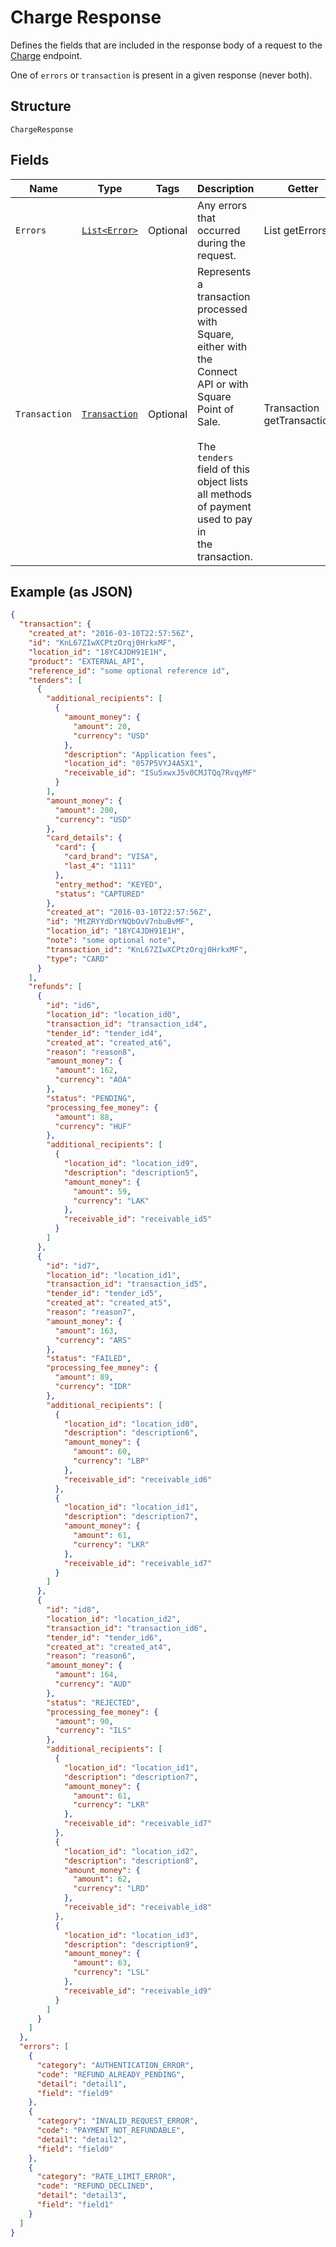 
# Charge Response

Defines the fields that are included in the response body of
a request to the [Charge](api-endpoint:Transactions-Charge) endpoint.

One of `errors` or `transaction` is present in a given response (never both).

## Structure

`ChargeResponse`

## Fields

| Name | Type | Tags | Description | Getter |
|  --- | --- | --- | --- | --- |
| `Errors` | [`List<Error>`](../../doc/models/error.md) | Optional | Any errors that occurred during the request. | List<Error> getErrors() |
| `Transaction` | [`Transaction`](../../doc/models/transaction.md) | Optional | Represents a transaction processed with Square, either with the<br>Connect API or with Square Point of Sale.<br><br>The `tenders` field of this object lists all methods of payment used to pay in<br>the transaction. | Transaction getTransaction() |

## Example (as JSON)

```json
{
  "transaction": {
    "created_at": "2016-03-10T22:57:56Z",
    "id": "KnL67ZIwXCPtzOrqj0HrkxMF",
    "location_id": "18YC4JDH91E1H",
    "product": "EXTERNAL_API",
    "reference_id": "some optional reference id",
    "tenders": [
      {
        "additional_recipients": [
          {
            "amount_money": {
              "amount": 20,
              "currency": "USD"
            },
            "description": "Application fees",
            "location_id": "057P5VYJ4A5X1",
            "receivable_id": "ISu5xwxJ5v0CMJTQq7RvqyMF"
          }
        ],
        "amount_money": {
          "amount": 200,
          "currency": "USD"
        },
        "card_details": {
          "card": {
            "card_brand": "VISA",
            "last_4": "1111"
          },
          "entry_method": "KEYED",
          "status": "CAPTURED"
        },
        "created_at": "2016-03-10T22:57:56Z",
        "id": "MtZRYYdDrYNQbOvV7nbuBvMF",
        "location_id": "18YC4JDH91E1H",
        "note": "some optional note",
        "transaction_id": "KnL67ZIwXCPtzOrqj0HrkxMF",
        "type": "CARD"
      }
    ],
    "refunds": [
      {
        "id": "id6",
        "location_id": "location_id0",
        "transaction_id": "transaction_id4",
        "tender_id": "tender_id4",
        "created_at": "created_at6",
        "reason": "reason8",
        "amount_money": {
          "amount": 162,
          "currency": "AOA"
        },
        "status": "PENDING",
        "processing_fee_money": {
          "amount": 88,
          "currency": "HUF"
        },
        "additional_recipients": [
          {
            "location_id": "location_id9",
            "description": "description5",
            "amount_money": {
              "amount": 59,
              "currency": "LAK"
            },
            "receivable_id": "receivable_id5"
          }
        ]
      },
      {
        "id": "id7",
        "location_id": "location_id1",
        "transaction_id": "transaction_id5",
        "tender_id": "tender_id5",
        "created_at": "created_at5",
        "reason": "reason7",
        "amount_money": {
          "amount": 163,
          "currency": "ARS"
        },
        "status": "FAILED",
        "processing_fee_money": {
          "amount": 89,
          "currency": "IDR"
        },
        "additional_recipients": [
          {
            "location_id": "location_id0",
            "description": "description6",
            "amount_money": {
              "amount": 60,
              "currency": "LBP"
            },
            "receivable_id": "receivable_id6"
          },
          {
            "location_id": "location_id1",
            "description": "description7",
            "amount_money": {
              "amount": 61,
              "currency": "LKR"
            },
            "receivable_id": "receivable_id7"
          }
        ]
      },
      {
        "id": "id8",
        "location_id": "location_id2",
        "transaction_id": "transaction_id6",
        "tender_id": "tender_id6",
        "created_at": "created_at4",
        "reason": "reason6",
        "amount_money": {
          "amount": 164,
          "currency": "AUD"
        },
        "status": "REJECTED",
        "processing_fee_money": {
          "amount": 90,
          "currency": "ILS"
        },
        "additional_recipients": [
          {
            "location_id": "location_id1",
            "description": "description7",
            "amount_money": {
              "amount": 61,
              "currency": "LKR"
            },
            "receivable_id": "receivable_id7"
          },
          {
            "location_id": "location_id2",
            "description": "description8",
            "amount_money": {
              "amount": 62,
              "currency": "LRD"
            },
            "receivable_id": "receivable_id8"
          },
          {
            "location_id": "location_id3",
            "description": "description9",
            "amount_money": {
              "amount": 63,
              "currency": "LSL"
            },
            "receivable_id": "receivable_id9"
          }
        ]
      }
    ]
  },
  "errors": [
    {
      "category": "AUTHENTICATION_ERROR",
      "code": "REFUND_ALREADY_PENDING",
      "detail": "detail1",
      "field": "field9"
    },
    {
      "category": "INVALID_REQUEST_ERROR",
      "code": "PAYMENT_NOT_REFUNDABLE",
      "detail": "detail2",
      "field": "field0"
    },
    {
      "category": "RATE_LIMIT_ERROR",
      "code": "REFUND_DECLINED",
      "detail": "detail3",
      "field": "field1"
    }
  ]
}
```

